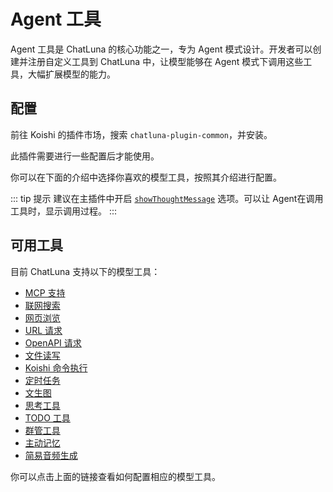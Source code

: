 # Agent 工具

Agent 工具是 ChatLuna 的核心功能之一，专为 Agent 模式设计。开发者可以创建并注册自定义工具到 ChatLuna 中，让模型能够在 Agent 模式下调用这些工具，大幅扩展模型的能力。

## 配置

前往 Koishi 的插件市场，搜索 `chatluna-plugin-common`，并安装。

此插件需要进行一些配置后才能使用。

你可以在下面的介绍中选择你喜欢的模型工具，按照其介绍进行配置。

::: tip 提示
建议在主插件中开启 [`showThoughtMessage`](../useful-configurations.md#showThoughtMessage) 选项。可以让 Agent在调用工具时，显示调用过程。
:::

## 可用工具

目前 ChatLuna 支持以下的模型工具：

- [MCP 支持](mcp.md)
- [联网搜索](web-search.md)
- [网页浏览](web-browser.md)
- [URL 请求](./specify-api-request.md)
- [OpenAPI 请求](request-web.md)
- [文件读写](file-io.md)
- [Koishi 命令执行](command-execution.md)
- [定时任务](cron.md)
- [文生图](draw.md)
- [思考工具](thinking.md)
- [TODO 工具](todo.md)
- [群管工具](group.md)
- [主动记忆](active-memory.md)
- [简易音频生成](simple-audio-generation.md)

你可以点击上面的链接查看如何配置相应的模型工具。
